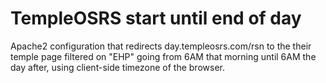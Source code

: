 # TempleOSRS start until end of day
Apache2 configuration that redirects day.templeosrs.com/rsn to the their temple page filtered on "EHP" going from 6AM that morning until 6AM the day after, using client-side timezone of the browser.